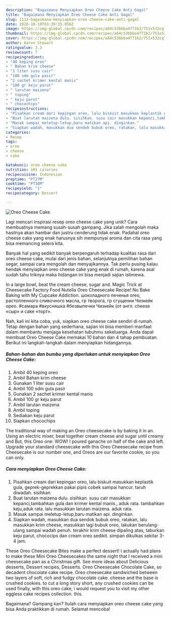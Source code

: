```yaml
---
description: "Bagaimana Menyiapkan Oreo Cheese Cake Anti Gagal"
title: "Bagaimana Menyiapkan Oreo Cheese Cake Anti Gagal"
slug: 1112-bagaimana-menyiapkan-oreo-cheese-cake-anti-gagal
date: 2020-10-10T03:39:15.858Z
image: https://img-global.cpcdn.com/recipes/a84c53bbba4f71b2/751x532cq70/oreo-cheese-cake-foto-resep-utama.jpg
thumbnail: https://img-global.cpcdn.com/recipes/a84c53bbba4f71b2/751x532cq70/oreo-cheese-cake-foto-resep-utama.jpg
cover: https://img-global.cpcdn.com/recipes/a84c53bbba4f71b2/751x532cq70/oreo-cheese-cake-foto-resep-utama.jpg
author: Aaron Stewart
ratingvalue: 3.3
reviewcount: 7
recipeingredient:
- "40 keping oreo"
- " Bahan krim cheese"
- "1 liter susu cair"
- "100 sdm gula pasir"
- "2 sachet krimer kental manis"
- "100 gr keju parut"
- " larutan maizena"
- " toping"
- " keju parut"
- " chocochips"
recipeinstructions:
- "Pisahkan cream dari kepingan oreo, lalu biskuit masukkan keplastik gula, geprek-geprekkan pakai pipis cobek sampai hancur. taruh diwadah. sisihkan"
- "Buat larutan maizena dulu. sisihkan. susu cair masukkan kepanci,tambahkan gula dan krimer kental manis., aduk rata. tambahkan keju,aduk rata. lalu masukkan larutan maizena. aduk rata."
- "Masak sampai meletup-letup,baru matikan api. dinginkan."
- "Siapkan wadah, masukkan dua sendok bubuk oreo, ratakan, lalu masukkan krim cheese, masukkan lagi bubuk oreo, lakukan berulang-ulang sampai wadah penuh. terakhir krim cheese dipaling atas, taburkan keju parut, chococips dan cream oreo sedikit. simpan dikulkas sekitar 3-4 jam."
categories:
- Resep
tags:
- oreo
- cheese
- cake

katakunci: oreo cheese cake 
nutrition: 101 calories
recipecuisine: Indonesian
preptime: "PT27M"
cooktime: "PT38M"
recipeyield: "1"
recipecategory: Dessert

---
```



![Oreo Cheese Cake](https://img-global.cpcdn.com/recipes/a84c53bbba4f71b2/751x532cq70/oreo-cheese-cake-foto-resep-utama.jpg)

Lagi mencari inspirasi resep oreo cheese cake yang unik? Cara membuatnya memang susah-susah gampang. Jika salah mengolah maka hasilnya akan hambar dan justru cenderung tidak enak. Padahal oreo cheese cake yang enak harusnya sih mempunyai aroma dan cita rasa yang bisa memancing selera kita.

Banyak hal yang sedikit banyak berpengaruh terhadap kualitas rasa dari oreo cheese cake, mulai dari jenis bahan, selanjutnya pemilihan bahan segar, sampai cara mengolah dan menyajikannya. Tak perlu pusing kalau hendak menyiapkan oreo cheese cake yang enak di rumah, karena asal sudah tahu triknya maka hidangan ini bisa menjadi sajian istimewa.

In a large bowl, beat the cream cheese, sugar and. Magic Trick at Cheesecake Factory Food Nutella Oreo Cheesecake Recipe! No Bake Baking with My Cupcake Addiction. шоколадного печенья oreo, растопленного сливочного масла, гр творога, гр сгущенки Чизкейк орео. #самара #вкусняшка #безвыпечки Чизке́йк (от англ. cheese «сыр» и cake «торт».


Nah, kali ini kita coba, yuk, siapkan oreo cheese cake sendiri di rumah. Tetap dengan bahan yang sederhana, sajian ini bisa memberi manfaat dalam membantu menjaga kesehatan tubuhmu sekeluarga. Anda dapat membuat Oreo Cheese Cake memakai 10 bahan dan 4 tahap pembuatan. Berikut ini langkah-langkah dalam menyiapkan hidangannya.

<!--inarticleads1-->

##### Bahan-bahan dan bumbu yang diperlukan untuk menyiapkan Oreo Cheese Cake:

1. Ambil 40 keping oreo
1. Ambil  Bahan krim cheese
1. Gunakan 1 liter susu cair
1. Ambil 100 sdm gula pasir
1. Gunakan 2 sachet krimer kental manis
1. Ambil 100 gr keju parut
1. Ambil  larutan maizena
1. Ambil  toping
1. Sediakan  keju parut
1. Siapkan  chocochips


The traditional way of making an Oreo cheesecake is by baking it in an. Using an electric mixer, beat together cream cheese and sugar until creamy and But, this Oreo one: WOW! I poured ganache on half of the cake and left. Upgrade your standard cheesecake with this Oreo Cheesecake recipe from Cheesecake is our number one, and Oreos are our favorite cookie, so you can only. 

<!--inarticleads2-->

##### Cara menyiapkan Oreo Cheese Cake:

1. Pisahkan cream dari kepingan oreo, lalu biskuit masukkan keplastik gula, geprek-geprekkan pakai pipis cobek sampai hancur. taruh diwadah. sisihkan
1. Buat larutan maizena dulu. sisihkan. susu cair masukkan kepanci,tambahkan gula dan krimer kental manis., aduk rata. tambahkan keju,aduk rata. lalu masukkan larutan maizena. aduk rata.
1. Masak sampai meletup-letup,baru matikan api. dinginkan.
1. Siapkan wadah, masukkan dua sendok bubuk oreo, ratakan, lalu masukkan krim cheese, masukkan lagi bubuk oreo, lakukan berulang-ulang sampai wadah penuh. terakhir krim cheese dipaling atas, taburkan keju parut, chococips dan cream oreo sedikit. simpan dikulkas sekitar 3-4 jam.


These Oreo Cheesecake Bites make a perfect dessert! I actually had plans to make these Mini Oreo Cheesecakes the same night that I received a mini cheesecake pan as a Christmas gift. See more ideas about Delicious desserts, Dessert recipes, Desserts. Oreo Cheesecake Chocolate Cake, so decadent chocolate cake recipe. Oreo cheesecake sandwiched between two layers of soft, rich and fudgy chocolate cake. cheese and the base is crushed cookies. to cut a long story short, any crushed cookies can be used finally, with this oreo cake, i would request you to visit my other eggless cake recipes collection. this. 

Bagaimana? Gampang kan? Itulah cara menyiapkan oreo cheese cake yang bisa Anda praktikkan di rumah. Selamat mencoba!
